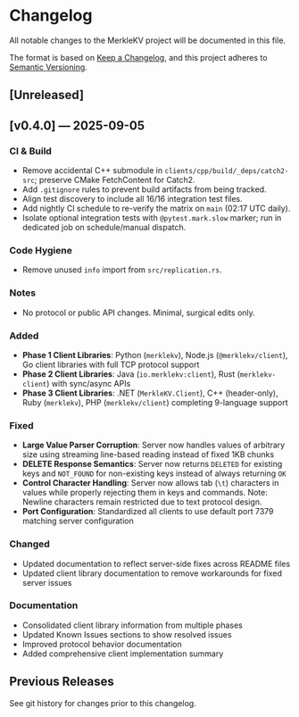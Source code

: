 # Changelog

All notable changes to the MerkleKV project will be documented in this file.

The format is based on [Keep a Changelog](https://keepachangelog.com/en/1.0.0/),
and this project adheres to [Semantic Versioning](https://semver.org/spec/v2.0.0.html).

## [Unreleased]

## [v0.4.0] — 2025-09-05
### CI & Build
- Remove accidental C++ submodule in `clients/cpp/build/_deps/catch2-src`; preserve CMake FetchContent for Catch2.
- Add `.gitignore` rules to prevent build artifacts from being tracked.
- Align test discovery to include all 16/16 integration test files.
- Add nightly CI schedule to re-verify the matrix on `main` (02:17 UTC daily).
- Isolate optional integration tests with `@pytest.mark.slow` marker; run in dedicated job on schedule/manual dispatch.

### Code Hygiene
- Remove unused `info` import from `src/replication.rs`.

### Notes
- No protocol or public API changes. Minimal, surgical edits only.

### Added
- **Phase 1 Client Libraries**: Python (`merklekv`), Node.js (`@merklekv/client`), Go client libraries with full TCP protocol support
- **Phase 2 Client Libraries**: Java (`io.merklekv:client`), Rust (`merklekv-client`) with sync/async APIs
- **Phase 3 Client Libraries**: .NET (`MerkleKV.Client`), C++ (header-only), Ruby (`merklekv`), PHP (`merklekv/client`) completing 9-language support

### Fixed
- **Large Value Parser Corruption**: Server now handles values of arbitrary size using streaming line-based reading instead of fixed 1KB chunks
- **DELETE Response Semantics**: Server now returns `DELETED` for existing keys and `NOT_FOUND` for non-existing keys instead of always returning `OK`
- **Control Character Handling**: Server now allows tab (`\t`) characters in values while properly rejecting them in keys and commands. Note: Newline characters remain restricted due to text protocol design.
- **Port Configuration**: Standardized all clients to use default port 7379 matching server configuration

### Changed
- Updated documentation to reflect server-side fixes across README files
- Updated client library documentation to remove workarounds for fixed server issues

### Documentation
- Consolidated client library information from multiple phases
- Updated Known Issues sections to show resolved issues
- Improved protocol behavior documentation
- Added comprehensive client implementation summary

## Previous Releases

See git history for changes prior to this changelog.

